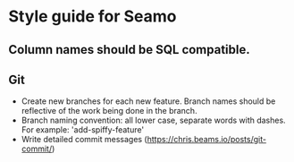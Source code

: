# Style guide for Seamo

## Column names should be SQL compatible. 

## Git
 - Create new branches for each new feature. Branch names should be reflective of the work being done in the branch.
 - Branch naming convention: all lower case, separate words with dashes. For example: 'add-spiffy-feature'
 - Write detailed commit messages (https://chris.beams.io/posts/git-commit/)
